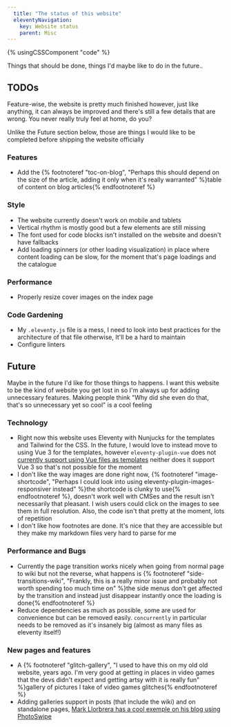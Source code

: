 ```yaml
---
  title: "The status of this website"
  eleventyNavigation:
    key: Website status
    parent: Misc
---
```


{% usingCSSComponent "code" %}

Things that should be done, things I'd maybe like to do in the future..

## TODOs

Feature-wise, the website is pretty much finished however, just like anything, it can always be improved and there's still a few details that are wrong. You never really truly feel at home, do you?

Unlike the Future section below, those are things I would like to be completed before shipping the website officially

### Features

- Add the {% footnoteref "toc-on-blog", "Perhaps this should depend on the size of the article, adding it only when it's really warranted" %}table of content on blog articles{% endfootnoteref %}

### Style

- The website currently doesn't work on mobile and tablets
- Vertical rhythm is mostly good but a few elements are still missing
- The font used for code blocks isn't installed on the website and doesn't have fallbacks
- Add loading spinners (or other loading visualization) in place where content loading can be slow, for the moment that's page loadings and the catalogue

### Performance

- Properly resize cover images on the index page

### Code Gardening

- My `.eleventy.js` file is a mess, I need to look into best practices for the architecture of that file otherwise, It'll be a hard to maintain
- Configure linters

## Future

Maybe in the future I'd like for those things to happens. I want this website to be the kind of website you get lost in so I'm always up for adding unnecessary features. Making people think "Why did she even do that, that's so unnecessary yet so cool" is a cool feeling

### Technology

- Right now this website uses Eleventy with Nunjucks for the templates and Tailwind for the CSS. In the future, I would love to instead move to using Vue 3 for the templates, however `eleventy-plugin-vue` does not [currently support using Vue files as templates](https://github.com/11ty/eleventy-plugin-vue/issues/5) neither does it support Vue 3 so that's not possible for the moment
- I don't like the way images are done right now, {% footnoteref "image-shortcode", "Perhaps I could look into using eleventy-plugin-images-responsiver instead" %}the shortcode is clunky to use{% endfootnoteref %}, doesn't work well with CMSes and the result isn't necessarily that pleasant. I wish users could click on the images to see them in full resolution. Also, the code isn't that pretty at the moment, lots of repetition
- I don't like how footnotes are done. It's nice that they are accessible but they make my markdown files very hard to parse for me

### Performance and Bugs

- Currently the page transition works nicely when going from normal page to wiki but not the reverse, what happens is {% footnoteref "side-transitions-wiki", "Frankly, this is a really minor issue and probably not worth spending too much time on" %}the side menus don't get affected by the transition and instead just disappear instantly once the loading is done{% endfootnoteref %}
- Reduce dependencies as much as possible, some are used for convenience but can be removed easily. `concurrently` in particular needs to be removed as it's insanely big (almost as many files as eleventy itself!)

### New pages and features

- A {% footnoteref "glitch-gallery", "I used to have this on my old old website, years ago. I'm very good at getting in places in video games that the devs didn't expect and getting artsy with it is really fun" %}gallery of pictures I take of video games glitches{% endfootnoteref %}
- Adding galleries support in posts (that include the wiki) and on standalone pages, [Mark Llorbrera has a cool exemple on his blog using PhotoSwipe](https://www.markllobrera.com/posts/eleventy-building-image-gallery-photoswipe/)
